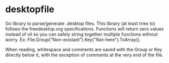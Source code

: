 # desktopfile

Go library to parse/generate .desktop files. This library (at least tries to) follows the freedesktop.org specifications. Functions will return zero values instead of nil so you can safely string together multiple functions without worry. Ex: File.Group("Non-existant").Key("Not-here").ToArray().

When reading, whitespace and comments are saved with the Group or Key directly below it, with the exception of comments at the  very end of the file.
